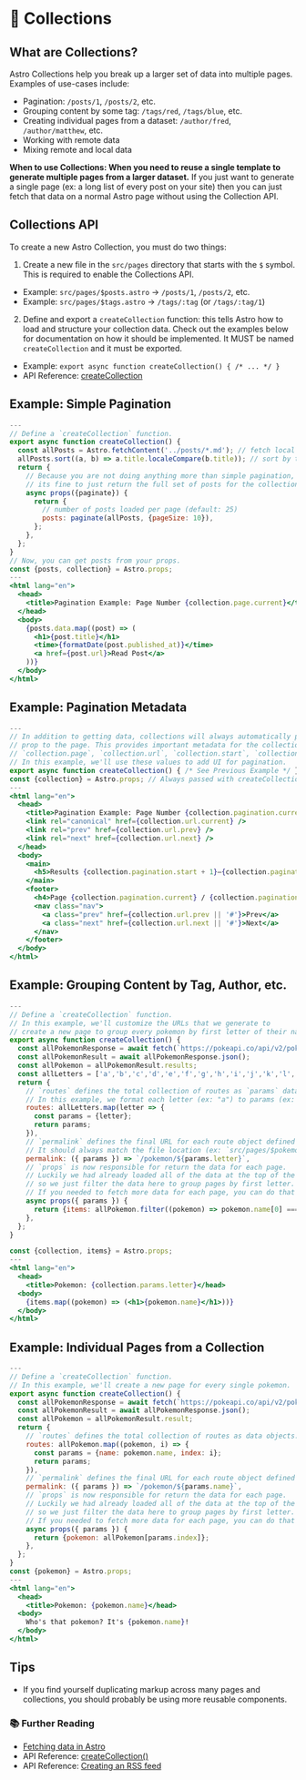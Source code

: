 # 🍱 Collections

## What are Collections?

Astro Collections help you break up a larger set of data into multiple pages. Examples of use-cases include:

- Pagination: `/posts/1`, `/posts/2`, etc.
- Grouping content by some tag: `/tags/red`, `/tags/blue`, etc.
- Creating individual pages from a dataset: `/author/fred`, `/author/matthew`, etc.
- Working with remote data
- Mixing remote and local data

**When to use Collections: When you need to reuse a single template to generate multiple pages from a larger dataset.** If you just want to generate a single page (ex: a long list of every post on your site) then you can just fetch that data on a normal Astro page without using the Collection API.

## Collections API

To create a new Astro Collection, you must do two things:

1. Create a new file in the `src/pages` directory that starts with the `$` symbol. This is required to enable the Collections API.

- Example: `src/pages/$posts.astro` -> `/posts/1`, `/posts/2`, etc.
- Example: `src/pages/$tags.astro` -> `/tags/:tag` (or `/tags/:tag/1`)

2. Define and export a `createCollection` function: this tells Astro how to load and structure your collection data. Check out the examples below for documentation on how it should be implemented. It MUST be named `createCollection` and it must be exported.

- Example: `export async function createCollection() { /* ... */ }`
- API Reference: [createCollection][create-collection-api]

## Example: Simple Pagination

```jsx
---
// Define a `createCollection` function.
export async function createCollection() {
  const allPosts = Astro.fetchContent('../posts/*.md'); // fetch local posts.
  allPosts.sort((a, b) => a.title.localeCompare(b.title)); // sort by title.
  return {
    // Because you are not doing anything more than simple pagination,
    // its fine to just return the full set of posts for the collection data.
    async props({paginate}) { 
      return {
        // number of posts loaded per page (default: 25)
        posts: paginate(allPosts, {pageSize: 10}),
      }; 
    },
  };
}
// Now, you can get posts from your props.
const {posts, collection} = Astro.props;
---
<html lang="en">
  <head>
    <title>Pagination Example: Page Number {collection.page.current}</title>
  </head>
  <body>
    {posts.data.map((post) => (
      <h1>{post.title}</h1>
      <time>{formatDate(post.published_at)}</time>
      <a href={post.url}>Read Post</a>
    ))}
  </body>
</html>
```

## Example: Pagination Metadata

```jsx
---
// In addition to getting data, collections will always automatically pass a `collection`
// prop to the page. This provides important metadata for the collection, such as: 
// `collection.page`, `collection.url`, `collection.start`, `collection.end`, and `collection.total`.
// In this example, we'll use these values to add UI for pagination.
export async function createCollection() { /* See Previous Example */ }
const {collection} = Astro.props; // Always passed with createCollection is used
---
<html lang="en">
  <head>
    <title>Pagination Example: Page Number {collection.pagination.current}</title>
    <link rel="canonical" href={collection.url.current} />
    <link rel="prev" href={collection.url.prev} />
    <link rel="next" href={collection.url.next} />
  </head>
  <body>
    <main>
      <h5>Results {collection.pagination.start + 1}–{collection.pagination.end + 1} of {collection.pagination.total}</h5>
    </main>
    <footer>
      <h4>Page {collection.pagination.current} / {collection.pagination.last}</h4>
      <nav class="nav">
        <a class="prev" href={collection.url.prev || '#'}>Prev</a>
        <a class="next" href={collection.url.next || '#'}>Next</a>
      </nav>
    </footer>
  </body>
</html>
```

## Example: Grouping Content by Tag, Author, etc.

```jsx
---
// Define a `createCollection` function.
// In this example, we'll customize the URLs that we generate to
// create a new page to group every pokemon by first letter of their name.
export async function createCollection() {
  const allPokemonResponse = await fetch(`https://pokeapi.co/api/v2/pokemon?limit=150`);
  const allPokemonResult = await allPokemonResponse.json();
  const allPokemon = allPokemonResult.results;
  const allLetters = ['a','b','c','d','e','f','g','h','i','j','k','l','m','n','o','p','q','r','s','t','u','v','w','x','y','z'];
  return {
    // `routes` defines the total collection of routes as `params` data objects.
    // In this example, we format each letter (ex: "a") to params (ex: {letter: "a"}).
    routes: allLetters.map(letter => {
      const params = {letter};
      return params;
    }),
    // `permalink` defines the final URL for each route object defined in `routes`.
    // It should always match the file location (ex: `src/pages/$pokemon.astro`).
    permalink: ({ params }) => `/pokemon/${params.letter}`,
    // `props` is now responsible for return the data for each page.
    // Luckily we had already loaded all of the data at the top of the function,
    // so we just filter the data here to group pages by first letter.
    // If you needed to fetch more data for each page, you can do that here as well.
    async props({ params }) {
      return {items: allPokemon.filter((pokemon) => pokemon.name[0] === params.letter)};
    },
  };
}

const {collection, items} = Astro.props;
---
<html lang="en">
  <head>
    <title>Pokemon: {collection.params.letter}</head>
  <body>
    {items.map((pokemon) => (<h1>{pokemon.name}</h1>))}
  </body>
</html>
```

## Example: Individual Pages from a Collection

```jsx
---
// Define a `createCollection` function.
// In this example, we'll create a new page for every single pokemon.
export async function createCollection() {
  const allPokemonResponse = await fetch(`https://pokeapi.co/api/v2/pokemon?limit=150`);
  const allPokemonResult = await allPokemonResponse.json();
  const allPokemon = allPokemonResult.result;
  return {
    // `routes` defines the total collection of routes as data objects.
    routes: allPokemon.map((pokemon, i) => {
      const params = {name: pokemon.name, index: i};
      return params;
    }),
    // `permalink` defines the final URL for each route object defined in `routes`.
    permalink: ({ params }) => `/pokemon/${params.name}`,
    // `props` is now responsible for return the data for each page.
    // Luckily we had already loaded all of the data at the top of the function,
    // so we just filter the data here to group pages by first letter.
    // If you needed to fetch more data for each page, you can do that here as well.
    async props({ params }) {
      return {pokemon: allPokemon[params.index]};
    },
  };
}
const {pokemon} = Astro.props;
---
<html lang="en">
  <head>
    <title>Pokemon: {pokemon.name}</head>
  <body>
    Who's that pokemon? It's {pokemon.name}!
  </body>
</html>
```

## Tips

- If you find yourself duplicating markup across many pages and collections, you should probably be using more reusable components.

### 📚 Further Reading

- [Fetching data in Astro][docs-data]
- API Reference: [createCollection()][create-collection-api]
- API Reference: [Creating an RSS feed][create-collection-api]

[docs-data]: ../README.md#-fetching-data
[create-collection-api]: ./api.md#createcollection
[example-blog]: ../examples/blog
[fetch-content]: ./api.md#fetchcontent
